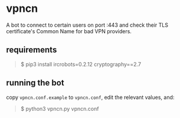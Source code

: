 # vpncn

A bot to connect to certain users on port :443 and check their TLS
certificate's Common Name for bad VPN providers.

## requirements

> $ pip3 install ircrobots=0.2.12 cryptography==2.7

## running the bot
copy `vpncn.conf.example` to `vpncn.conf`, edit the relevant values, and:
> $ python3 vpncn.py vpncn.conf
